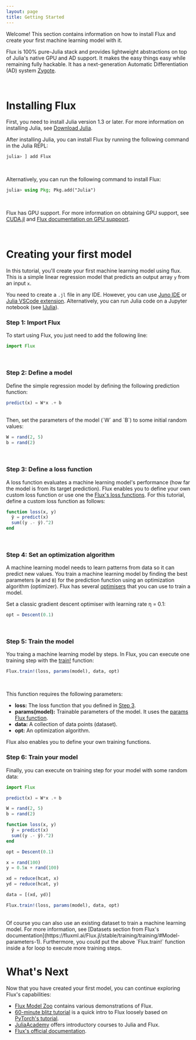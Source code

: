 ```yaml
---
layout: page
title: Getting Started
---
```


Welcome! This section contains information on how to install Flux and create your first machine learning model with it.

Flux is 100% pure-Julia stack and provides lightweight abstractions on top of Julia's native GPU and AD support. It makes the easy things easy while remaining fully hackable. It has a next-generation Automatic Differentiation (AD) system [Zygote](https://github.com/FluxML/Zygote.jl).

<br>

# Installing Flux

First, you need to install Julia version 1.3 or later. For more information on installing Julia, see [Download Julia](https://julialang.org/downloads/).

After installing Julia, you can install Flux by running the following command in the Julia REPL:

```julia
julia> ] add Flux
```

<br>


Alternatively, you can run the following command to install Flux:

```julia
julia> using Pkg; Pkg.add("Julia")
```

<br>

Flux has GPU support. For more information on obtaining GPU support, see [CUDA.jl](https://github.com/JuliaGPU/CUDA.jl) and [Flux documentation on GPU suppoort](https://fluxml.ai/Flux.jl/stable/gpu/).

<br>

# Creating your first model

In this tutorial, you'll create your first machine learning model using flux. This is a simple linear regression model that predicts an output array `y` from an input `x`.

You need to create a `.jl` file in any IDE. However, you can use [Juno IDE](https://junolab.org/) or [Julia VSCode extension](https://www.julia-vscode.org/). Alternatively, you can run Julia code on a Jupyter notebook (see [IJulia](https://github.com/JuliaLang/IJulia.jl)).

### Step 1: Import Flux

To start using Flux, you just need to add the following line:

```julia
import Flux
```
<br>

### Step 2: Define a model

Define the simple regression model by defining the following prediction function:

```julia
predict(x) = W*x .+ b
```
<br>
Then, set the parameters of the model (`W` and `B`) to some initial random values:  

```julia
W = rand(2, 5)
b = rand(2)
```
<br>

### Step 3: Define a loss function

A loss function evaluates a machine learning model's performance (how far the model is from its target prediction). Flux enables you to define your own custom loss function or use one the [Flux's loss functions](https://fluxml.ai/Flux.jl/stable/training/training/#Loss-Functions-1). For this tutorial, define a custom loss function as follows:

```julia
function loss(x, y)
  ŷ = predict(x)
  sum((y .- ŷ).^2)
end
```
<br>

### Step 4: Set an optimization algorithm

A machine learning model needs to learn patterns from data so it can predict new values. You train a machine learning model by finding the best parameters (`W` and `B`) for the prediction function using an optimization algorithm (optimizer). Flux has several [optimisers](https://fluxml.ai/Flux.jl/stable/training/optimisers/) that you can use to train a model. 

Set a classic gradient descent optimiser with learning rate η = 0.1:

```julia
opt = Descent(0.1)
```
<br>

### Step 5: Train the model

You traing a machine learning model by steps. In Flux, you can execute one training step with the [train!](https://fluxml.ai/Flux.jl/stable/training/training/#Training-1) function:


```julia
Flux.train!(loss, params(model), data, opt)
```

<br>

This function requires the following parameters:
* **loss:** The loss function that you defined in [Step 3](#step-3-define-a-loss-function).
* **params(model):** Trainable parameters of the model. It uses the [params Flux function](https://fluxml.ai/Flux.jl/stable/training/training/#Model-parameters-1).
* **data:** A collection of data points (dataset).
* **opt:** An optimization algorithm.
  
Flux also enables you to define your own training functions.

### Step 6: Train your model
Finally, you can execute on training step for your model with some random data:

```julia
import Flux

predict(x) = W*x .+ b

W = rand(2, 5)
b = rand(2)

function loss(x, y)
  ŷ = predict(x)
  sum((y .- ŷ).^2)
end

opt = Descent(0.1)

x = rand(100)
y = 0.5x + rand(100) 

xd = reduce(hcat, x)
yd = reduce(hcat, y)

data = [(xd, yd)]

Flux.train!(loss, params(model), data, opt)
```

<br>
Of course you can also use an existing dataset to train a machine learning model. For more information, see [Datasets section from Flux's documentation](https://fluxml.ai/Flux.jl/stable/training/training/#Model-parameters-1). Furthermore, you could put the above `Flux.train!` function inside a for loop to execute more training steps.

# What's Next

Now that you have created your first model, you can continue exploring Flux's capabilities:

* [Flux Model Zoo](https://github.com/FluxML/model-zoo) contains various demonstrations of Flux.
* [60-minute blitz tutorial](tutorials/2020/09/15/deep-learning-flux.html) is a quick intro to Flux loosely based on [PyTorch's tutorial](https://pytorch.org/tutorials/beginner/deep_learning_60min_blitz.html). 
* [JuliaAcademy](https://juliaacademy.com/) offers introductory courses to Julia and Flux.
* [Flux's official documentation](https://fluxml.ai/Flux.jl/stable/).

